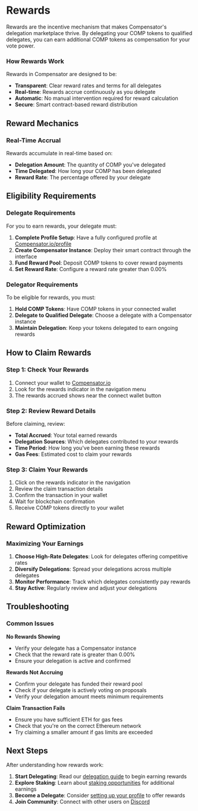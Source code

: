 # Rewards

Rewards are the incentive mechanism that makes Compensator's delegation marketplace thrive. By delegating your COMP tokens to qualified delegates, you can earn additional COMP tokens as compensation for your vote power.

### How Rewards Work

Rewards in Compensator are designed to be:
- **Transparent**: Clear reward rates and terms for all delegates
- **Real-time**: Rewards accrue continuously as you delegate
- **Automatic**: No manual intervention required for reward calculation
- **Secure**: Smart contract-based reward distribution

<!-- ![Rewards Overview](/img/rewards-overview.png)
<p style={{ textAlign: 'center', opacity: 0.7, marginTop: '-6px' }}>
  <em>How the reward system works in Compensator</em>
</p> -->

## Reward Mechanics

### Real-Time Accrual

Rewards accumulate in real-time based on:
- **Delegation Amount**: The quantity of COMP you've delegated
- **Time Delegated**: How long your COMP has been delegated
- **Reward Rate**: The percentage offered by your delegate

<!-- ![Reward Calculation](/img/reward-calculation.png)
<p style={{ textAlign: 'center', opacity: 0.7, marginTop: '-6px' }}>
  <em>Real-time reward calculation formula and factors</em>
</p> -->

<!-- ![Reward Rate Examples](/img/reward-rate-examples.png)
<p style={{ textAlign: 'center', opacity: 0.7, marginTop: '-6px' }}>
  <em>Examples of different reward rate structures</em>
</p> -->

## Eligibility Requirements

### Delegate Requirements

For you to earn rewards, your delegate must:

1. **Complete Profile Setup**: Have a fully configured profile at [Compensator.io/profile](https://compensator.io/profile)
2. **Create Compensator Instance**: Deploy their smart contract through the interface
3. **Fund Reward Pool**: Deposit COMP tokens to cover reward payments
4. **Set Reward Rate**: Configure a reward rate greater than 0.00%

### Delegator Requirements

To be eligible for rewards, you must:

1. **Hold COMP Tokens**: Have COMP tokens in your connected wallet
2. **Delegate to Qualified Delegate**: Choose a delegate with a Compensator instance
3. **Maintain Delegation**: Keep your tokens delegated to earn ongoing rewards

<!-- ![Eligibility Flowchart](/img/rewards-eligibility.png)
<p style={{ textAlign: 'center', opacity: 0.7, marginTop: '-6px' }}>
  <em>Eligibility requirements for both delegates and delegators</em>
</p> -->

## How to Claim Rewards

### Step 1: Check Your Rewards

1. Connect your wallet to [Compensator.io](https://compensator.io)
2. Look for the rewards indicator in the navigation menu
3. The rewards accrued shows near the connect wallet button

<!-- ![Rewards Display](/img/rewards-display.png)
<p style={{ textAlign: 'center', opacity: 0.7, marginTop: '-6px' }}>
  <em>Where to find your accrued rewards in the interface</em>
</p> -->

### Step 2: Review Reward Details

Before claiming, review:
- **Total Accrued**: Your total earned rewards
- **Delegation Sources**: Which delegates contributed to your rewards
- **Time Period**: How long you've been earning these rewards
- **Gas Fees**: Estimated cost to claim your rewards

<!-- ![Reward Details](/img/reward-details.png)
<p style={{ textAlign: 'center', opacity: 0.7, marginTop: '-6px' }}>
  <em>Detailed breakdown of your reward earnings</em>
</p> -->

### Step 3: Claim Your Rewards

1. Click on the rewards indicator in the navigation
2. Review the claim transaction details
3. Confirm the transaction in your wallet
4. Wait for blockchain confirmation
5. Receive COMP tokens directly to your wallet

<!-- ![Claim Process](/img/claim-process.png)
<p style={{ textAlign: 'center', opacity: 0.7, marginTop: '-6px' }}>
  <em>Step-by-step process for claiming your rewards</em>
</p> -->

## Reward Optimization

### Maximizing Your Earnings

1. **Choose High-Rate Delegates**: Look for delegates offering competitive rates
2. **Diversify Delegations**: Spread your delegations across multiple delegates
3. **Monitor Performance**: Track which delegates consistently pay rewards
4. **Stay Active**: Regularly review and adjust your delegations

## Troubleshooting

### Common Issues

**No Rewards Showing**
- Verify your delegate has a Compensator instance
- Check that the reward rate is greater than 0.00%
- Ensure your delegation is active and confirmed

**Rewards Not Accruing**
- Confirm your delegate has funded their reward pool
- Check if your delegate is actively voting on proposals
- Verify your delegation amount meets minimum requirements

**Claim Transaction Fails**
- Ensure you have sufficient ETH for gas fees
- Check that you're on the correct Ethereum network
- Try claiming a smaller amount if gas limits are exceeded

<!-- ![Troubleshooting Guide](/img/rewards-troubleshooting.png)
<p style={{ textAlign: 'center', opacity: 0.7, marginTop: '-6px' }}>
  <em>Common reward issues and solutions</em>
</p> -->

## Next Steps

After understanding how rewards work:

1. **Start Delegating**: Read our [delegation guide](./delegation) to begin earning rewards
2. **Explore Staking**: Learn about [staking opportunities](./staking) for additional earnings
3. **Become a Delegate**: Consider [setting up your profile](./profiles) to offer rewards
4. **Join Community**: Connect with other users on [Discord](https://compound.finance/discord)
